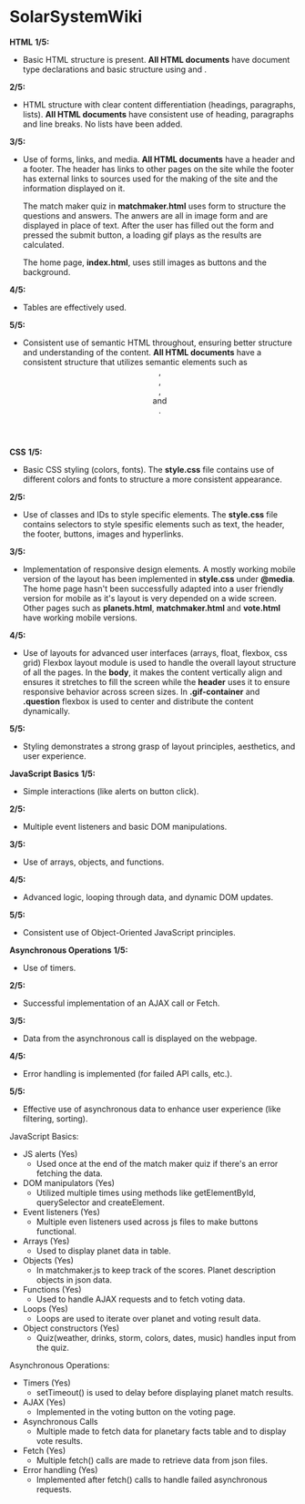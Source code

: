 # SolarSystemWiki

**HTML**
**1/5:**
- Basic HTML structure is present.
    **All HTML documents** have document type declarations <!DOCTYPE html>
    and basic structure using <html> and <body>.

**2/5:**
- HTML structure with clear content differentiation (headings, paragraphs, lists).
    **All HTML documents** have consistent use of heading, paragraphs
    and line breaks. No lists have been added.

**3/5:**
- Use of forms, links, and media.
    **All HTML documents** have a header and a footer. The header has links to
    other pages on the site while the footer has external links to sources used
    for the making of the site and the information displayed on it.

    The match maker quiz in **matchmaker.html** uses form to structure the questions
    and answers. The anwers are all in image form and are displayed in place of text.
    After the user has filled out the form and pressed the submit button, a loading gif
    plays as the results are calculated.

    The home page, **index.html**, uses still images as buttons and the background.

**4/5:**
- Tables are effectively used.

**5/5:**
- Consistent use of semantic HTML throughout, ensuring better structure and understanding of the content.
    **All HTML documents** have a consistent structure that utilizes semantic elements such as
    <header>, <footer>, <nav>, <main> and <section>.


**CSS**
**1/5:**
- Basic CSS styling (colors, fonts).
    The **style.css** file contains use of different colors and fonts
    to structure a more consistent appearance.

**2/5:**
- Use of classes and IDs to style specific elements.
    The **style.css** file contains selectors to style spesific elements such as
    text, the header, the footer, buttons, images and hyperlinks.

**3/5:**
- Implementation of responsive design elements.
    A mostly working mobile version of the layout has been implemented in **style.css** under **@media**.
    The home page hasn't been successfully adapted into a user friendly version for mobile as
    it's layout is very depended on a wide screen. Other pages
    such as **planets.html**, **matchmaker.html** and **vote.html** have working mobile versions.

**4/5:**
- Use of layouts for advanced user interfaces (arrays, float, flexbox, css grid)
    Flexbox layout module is used to handle the overall layout structure of all the pages.
    In the **body**, it makes the content vertically align and ensures it stretches
    to fill the screen while the **header** uses it to ensure responsive
    behavior across screen sizes. In **.gif-container** and **.question** flexbox is used
    to center and distribute the content dynamically.

**5/5:**
- Styling demonstrates a strong grasp of layout principles, aesthetics, and user experience.


**JavaScript Basics**
**1/5:**
- Simple interactions (like alerts on button click).

**2/5:**
- Multiple event listeners and basic DOM manipulations.

**3/5:**
- Use of arrays, objects, and functions.

**4/5:**
- Advanced logic, looping through data, and dynamic DOM updates.

**5/5:**
- Consistent use of Object-Oriented JavaScript principles.


**Asynchronous Operations**
**1/5:**
- Use of timers.

**2/5:**
- Successful implementation of an AJAX call or Fetch.

**3/5:**
- Data from the asynchronous call is displayed on the webpage.

**4/5:**
- Error handling is implemented (for failed API calls, etc.).

**5/5:**
- Effective use of asynchronous data to enhance user experience (like filtering, sorting).



JavaScript Basics:
- JS alerts (Yes)
    - Used once at the end of the match maker quiz if there's an error fetching the data.
- DOM manipulators (Yes)
    - Utilized multiple times using methods like getElementById, querySelector and createElement.
- Event listeners (Yes)
    - Multiple even listeners used across js files to make buttons functional.
- Arrays (Yes)
    - Used to display planet data in table.
- Objects (Yes)
    - In matchmaker.js to keep track of the scores. Planet description objects in json data.
- Functions (Yes)
    - Used to handle AJAX requests and to fetch voting data.
- Loops (Yes)
    - Loops are used to iterate over planet and voting result data.
- Object constructors (Yes)
    - Quiz(weather, drinks, storm, colors, dates, music) handles input from the quiz.

Asynchronous Operations:
- Timers (Yes)
    - setTimeout() is used to delay before displaying planet match results.
- AJAX (Yes)
    - Implemented in the voting button on the voting page.
- Asynchronous Calls
    - Multiple made to fetch data for planetary facts table and to display vote results.
- Fetch (Yes)
    - Multiple fetch() calls are made to retrieve data from json files.
- Error handling (Yes)
    - Implemented after fetch() calls to handle failed asynchronous requests.